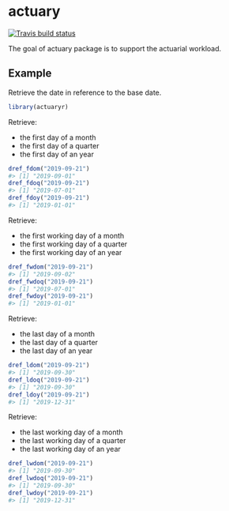 
<!-- README.md is generated from README.Rmd. Please edit that file -->

# actuary

<!-- badges: start -->

[![Travis build
status](https://travis-ci.org/zchmielewska/actuaryr.svg?branch=master)](https://travis-ci.org/zchmielewska/actuaryr)
<!-- badges: end -->

The goal of actuary package is to support the actuarial workload.

## Example

Retrieve the date in reference to the base date.

``` r
library(actuaryr)
```

Retrieve:

  - the first day of a month
  - the first day of a quarter
  - the first day of an year

<!-- end list -->

``` r
dref_fdom("2019-09-21")
#> [1] "2019-09-01"
dref_fdoq("2019-09-21")
#> [1] "2019-07-01"
dref_fdoy("2019-09-21")
#> [1] "2019-01-01"
```

Retrieve:

  - the first working day of a month
  - the first working day of a quarter
  - the first working day of an year

<!-- end list -->

``` r
dref_fwdom("2019-09-21")
#> [1] "2019-09-02"
dref_fwdoq("2019-09-21")
#> [1] "2019-07-01"
dref_fwdoy("2019-09-21")
#> [1] "2019-01-01"
```

Retrieve:

  - the last day of a month
  - the last day of a quarter
  - the last day of an year

<!-- end list -->

``` r
dref_ldom("2019-09-21")
#> [1] "2019-09-30"
dref_ldoq("2019-09-21")
#> [1] "2019-09-30"
dref_ldoy("2019-09-21")
#> [1] "2019-12-31"
```

Retrieve:

  - the last working day of a month
  - the last working day of a quarter
  - the last working day of an year

<!-- end list -->

``` r
dref_lwdom("2019-09-21")
#> [1] "2019-09-30"
dref_lwdoq("2019-09-21")
#> [1] "2019-09-30"
dref_lwdoy("2019-09-21")
#> [1] "2019-12-31"
```
